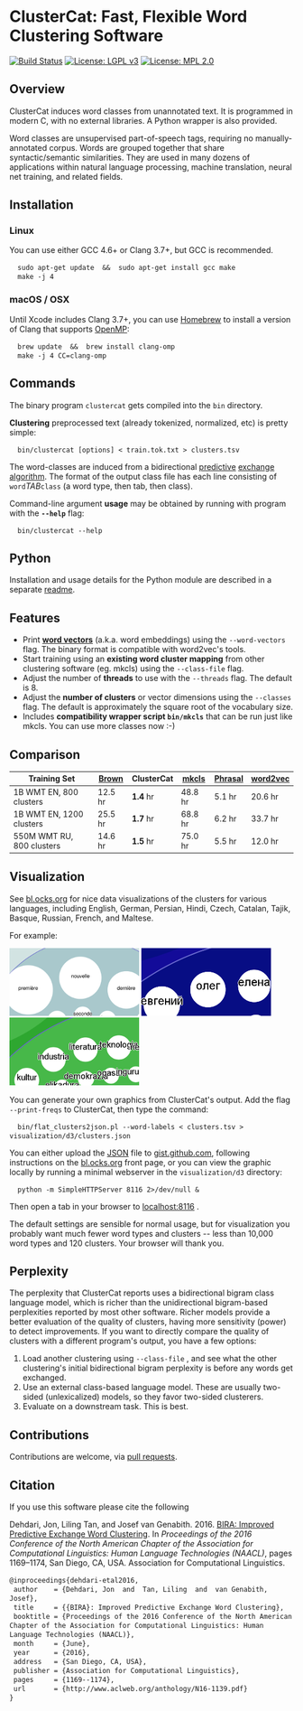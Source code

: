# ClusterCat: Fast, Flexible Word Clustering Software

[![Build Status](https://travis-ci.org/jonsafari/clustercat.svg?branch=master)](https://travis-ci.org/jonsafari/clustercat)
[![License: LGPL v3](https://img.shields.io/badge/License-LGPL%20v3-blue.svg)](http://www.gnu.org/licenses/lgpl-3.0)
[![License: MPL 2.0](https://img.shields.io/badge/License-MPL%202.0-brightgreen.svg)](https://opensource.org/licenses/MPL-2.0)


## Overview

ClusterCat induces word classes from unannotated text.
It is programmed in modern C, with no external libraries.
A Python wrapper is also provided.

Word classes are unsupervised part-of-speech tags, requiring no manually-annotated corpus.
Words are grouped together that share syntactic/semantic similarities.
They are used in many dozens of applications within natural language processing, machine translation, neural net training, and related fields.


## Installation
### Linux
You can use either GCC 4.6+ or Clang 3.7+, but GCC is recommended.

      sudo apt-get update  &&  sudo apt-get install gcc make
      make -j 4

### macOS / OSX
Until Xcode includes Clang 3.7+, you can use [Homebrew][] to install a version of Clang that supports [OpenMP][]:

      brew update  &&  brew install clang-omp
      make -j 4 CC=clang-omp


## Commands
The binary program `clustercat` gets compiled into the `bin` directory.

**Clustering** preprocessed text (already tokenized, normalized, etc) is pretty simple:

      bin/clustercat [options] < train.tok.txt > clusters.tsv

The word-classes are induced from a bidirectional [predictive][] [exchange algorithm][].
The format of the output class file has each line consisting of `word`*TAB*`class` (a word type, then tab, then class).

Command-line argument **usage** may be obtained by running with program with the **`--help`** flag:

      bin/clustercat --help


## Python
Installation and usage details for the Python module are described in a separate [readme](python/README.md).


## Features
- Print **[word vectors][]** (a.k.a. word embeddings) using the `--word-vectors` flag.  The binary format is compatible with word2vec's tools.
- Start training using an **existing word cluster mapping** from other clustering software (eg. mkcls) using the `--class-file` flag.
- Adjust the number of **threads** to use with the `--threads` flag.  The default is 8.
- Adjust the **number of clusters** or vector dimensions using the `--classes` flag. The default is approximately the square root of the vocabulary size.
- Includes **compatibility wrapper script ` bin/mkcls `** that can be run just like mkcls.  You can use more classes now :-)


## Comparison
| Training Set               | [Brown][] | ClusterCat | [mkcls][] | [Phrasal][] | [word2vec][] |
| ------------               | --------- | ---------- | --------- | ----------- | ------------ |
| 1B   WMT EN, 800 clusters  | 12.5 hr   | **1.4** hr | 48.8 hr   | 5.1 hr      | 20.6 hr      |
| 1B   WMT EN, 1200 clusters | 25.5 hr   | **1.7** hr | 68.8 hr   | 6.2 hr      | 33.7 hr      |
| 550M WMT RU, 800 clusters  | 14.6 hr   | **1.5** hr | 75.0 hr   | 5.5 hr      | 12.0 hr      |


## Visualization
See [bl.ocks.org][] for nice data visualizations of the clusters for various languages, including English, German, Persian, Hindi, Czech, Catalan, Tajik, Basque, Russian, French, and Maltese.

For example:

 ![French Clustering Thumbnail](visualization/d3/french_cluster_thumbnail.png)
 ![Russian Clustering Thumbnail](visualization/d3/russian_cluster_thumbnail.png)
 ![Basque Clustering Thumbnail](visualization/d3/basque_cluster_thumbnail.png)

You can generate your own graphics from ClusterCat's output.
Add the flag  `--print-freqs`  to ClusterCat, then type the command:

      bin/flat_clusters2json.pl --word-labels < clusters.tsv > visualization/d3/clusters.json

You can either upload the [JSON][] file to [gist.github.com][], following instructions on the [bl.ocks.org](http://bl.ocks.org) front page, or you can view the graphic locally by running a minimal webserver in the `visualization/d3` directory:

      python -m SimpleHTTPServer 8116 2>/dev/null &

Then open a tab in your browser to [localhost:8116](http://localhost:8116) .

The default settings are sensible for normal usage, but for visualization you probably want much fewer word types and clusters -- less than 10,000 word types and 120 clusters.
Your browser will thank you.


## Perplexity
The perplexity that ClusterCat reports uses a bidirectional bigram class language model, which is richer than the unidirectional bigram-based perplexities reported by most other software.
Richer models provide a better evaluation of the quality of clusters, having more sensitivity (power) to detect improvements.
If you want to directly compare the quality of clusters with a different program's output, you have a few options:

1. Load another clustering using `--class-file` , and see what the other clustering's initial bidirectional bigram perplexity is before any words get exchanged.
2. Use an external class-based language model.  These are usually two-sided (unlexicalized) models, so they favor two-sided clusterers.
3. Evaluate on a downstream task.  This is best.


## Contributions
Contributions are welcome, via [pull requests][].


## Citation
If you use this software please cite the following

Dehdari, Jon, Liling Tan, and Josef van Genabith. 2016. [BIRA: Improved Predictive Exchange Word Clustering](http://www.aclweb.org/anthology/N16-1139.pdf).
In *Proceedings of the 2016 Conference of the North American Chapter of the Association for Computational Linguistics: Human Language Technologies (NAACL)*, pages 1169–1174, San Diego, CA, USA.  Association for Computational Linguistics.

    @inproceedings{dehdari-etal2016,
     author    = {Dehdari, Jon  and  Tan, Liling  and  van Genabith, Josef},
     title     = {{BIRA}: Improved Predictive Exchange Word Clustering},
     booktitle = {Proceedings of the 2016 Conference of the North American Chapter of the Association for Computational Linguistics: Human Language Technologies (NAACL)},
     month     = {June},
     year      = {2016},
     address   = {San Diego, CA, USA},
     publisher = {Association for Computational Linguistics},
     pages     = {1169--1174},
     url       = {http://www.aclweb.org/anthology/N16-1139.pdf}
    }

[lgpl3]: https://www.gnu.org/copyleft/lesser.html
[mpl2]: https://www.mozilla.org/MPL/2.0
[c99]: https://en.wikipedia.org/wiki/C99
[homebrew]: http://brew.sh
[openmp]: https://en.wikipedia.org/wiki/OpenMP
[predictive]: https://www.aclweb.org/anthology/P/P08/P08-1086.pdf
[exchange algorithm]: http://citeseerx.ist.psu.edu/viewdoc/summary?doi=10.1.1.53.2354
[brown]: https://github.com/percyliang/brown-cluster
[mkcls]: https://github.com/moses-smt/mgiza
[phrasal]: https://github.com/stanfordnlp/phrasal
[word2vec]: https://code.google.com/archive/p/word2vec/
[word vectors]: https://en.wikipedia.org/wiki/Word_embedding
[bl.ocks.org]: http://bl.ocks.org/jonsafari
[JSON]: https://en.wikipedia.org/wiki/JSON
[gist.github.com]: https://gist.github.com
[pull requests]: https://help.github.com/articles/creating-a-pull-request
